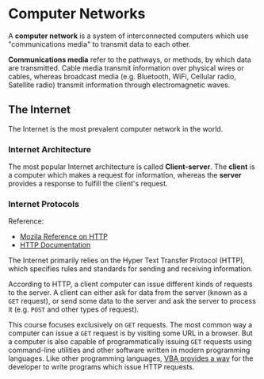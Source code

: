 # Computer Networks

A **computer network** is a system of interconnected computers which use "communications media" to transmit data to each other.

**Communications media** refer to the pathways, or methods, by which data are transmitted. Cable media transmit information over physical wires or cables, whereas broadcast media (e.g. Bluetooth, WiFi, Cellular radio, Satellite radio) transmit information through electromagnetic waves.

## The Internet

The Internet is the most prevalent computer network in the world.

### Internet Architecture

The most popular Internet architecture is called **Client-server**. The **client** is a computer which makes a request for information, whereas the **server** provides a response to fulfill the client's request.

### Internet Protocols

Reference:

  + [Mozila Reference on HTTP](https://developer.mozilla.org/en-US/docs/Web/HTTP)
  + [HTTP Documentation](http://httpwg.org/specs/)

The Internet primarily relies on the Hyper Text Transfer Protocol (HTTP), which specifies rules and standards for sending and receiving information.

According to HTTP, a client computer can issue different kinds of requests to the server. A client can either ask for data from the server (known as a `GET` request), or send some data to the server and ask the server to process it (e.g. `POST` and other types of request).

This course focuses exclusively on `GET` requests. The most common way a computer can issue a `GET` request is by visiting some URL in a browser. But a computer is also capable of programmatically issuing `GET` requests using command-line utilities and other software written in modern programming languages. Like other programming languages, [VBA provides a way](/notes/visual-basic/references/win-http/notes.md) for the developer to write programs which issue HTTP requests.
